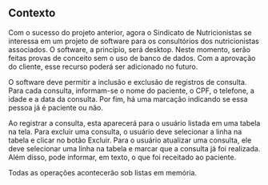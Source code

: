 ## Contexto
Com o sucesso do projeto anterior, agora o Sindicato de Nutricionistas se interessa em um projeto de software para os consultórios dos nutricionistas associados. O software, a princípio, será desktop. Neste momento, serão feitas provas de conceito sem o uso de banco de dados. Com a aprovação do cliente, esse recurso poderá ser adicionado no futuro.
 
O software deve permitir a inclusão e exclusão de registros de consulta. Para cada consulta, informam-se o nome do paciente, o CPF, o telefone, a idade e a data da consulta. Por fim, há uma marcação indicando se essa pessoa já é paciente ou não.
 
Ao registrar a consulta, esta aparecerá para o usuário listada em uma tabela na tela. Para excluir uma consulta, o usuário deve selecionar a linha na tabela e clicar no botão Excluir. Para o usuário atualizar uma consulta, ele deve selecionar uma linha na tabela e marcar que a consulta já foi realizada. Além disso, pode informar, em texto, o que foi receitado ao paciente.
 
Todas as operações acontecerão sob listas em memória.